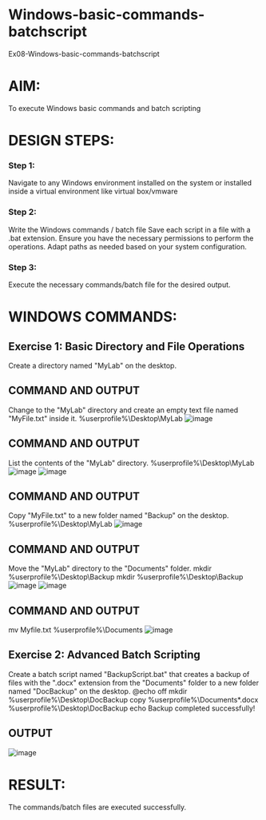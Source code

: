 # Windows-basic-commands-batchscript
Ex08-Windows-basic-commands-batchscript

# AIM:
To execute Windows basic commands and batch scripting

# DESIGN STEPS:

### Step 1:

Navigate to any Windows environment installed on the system or installed inside a virtual environment like virtual box/vmware 

### Step 2:

Write the Windows commands / batch file
Save each script in a file with a .bat extension.
Ensure you have the necessary permissions to perform the operations.
Adapt paths as needed based on your system configuration.
### Step 3:

Execute the necessary commands/batch file for the desired output. 




# WINDOWS COMMANDS:
## Exercise 1: Basic Directory and File Operations
Create a directory named "MyLab" on the desktop.


## COMMAND AND OUTPUT

Change to the "MyLab" directory and create an empty text file named "MyFile.txt" inside it.
%userprofile%\Desktop\MyLab
![image](https://github.com/Oviya24032K6/Windows-basic-commands-batchscript/assets/147139999/8e43b5af-ef4a-4361-b254-a72e5b2cb36e)



## COMMAND AND OUTPUT

List the contents of the "MyLab" directory.
%userprofile%\Desktop\MyLab
![image](https://github.com/Oviya24032K6/Windows-basic-commands-batchscript/assets/147139999/1b509cb4-3233-4f94-9a61-94fcc275a87f)
![image](https://github.com/Oviya24032K6/Windows-basic-commands-batchscript/assets/147139999/7a189b2c-62d6-4b8f-a1e5-ea2820decb30)




## COMMAND AND OUTPUT

Copy "MyFile.txt" to a new folder named "Backup" on the desktop.
 %userprofile%\Desktop\MyLab
 ![image](https://github.com/Oviya24032K6/Windows-basic-commands-batchscript/assets/147139999/48130912-27da-470c-888e-abb3c921f206)


## COMMAND AND OUTPUT

Move the "MyLab" directory to the "Documents" folder.
mkdir %userprofile%\Desktop\Backup mkdir %userprofile%\Desktop\Backup
![image](https://github.com/Oviya24032K6/Windows-basic-commands-batchscript/assets/147139999/8e267f0f-7213-40c7-b41a-ab914e7fdf26)
![image](https://github.com/Oviya24032K6/Windows-basic-commands-batchscript/assets/147139999/b021d964-885c-439f-afdd-00f8f740f0bb)




## COMMAND AND OUTPUT
mv Myfile.txt %userprofile%\Documents 
![image](https://github.com/Oviya24032K6/Windows-basic-commands-batchscript/assets/147139999/13bbb763-cbf6-4a28-8952-d422cc23fe1f)



## Exercise 2: Advanced Batch Scripting
Create a batch script named "BackupScript.bat" that creates a backup of files with the ".docx" extension from the "Documents" folder to a new folder named "DocBackup" on the desktop.
@echo off mkdir %userprofile%\Desktop\DocBackup copy %userprofile%\Documents*.docx %userprofile%\Desktop\DocBackup echo Backup completed successfully!







## OUTPUT
![image](https://github.com/Oviya24032K6/Windows-basic-commands-batchscript/assets/147139999/9f69d1f2-d258-4c0b-a96d-73e840262e65)






# RESULT:
The commands/batch files are executed successfully.


